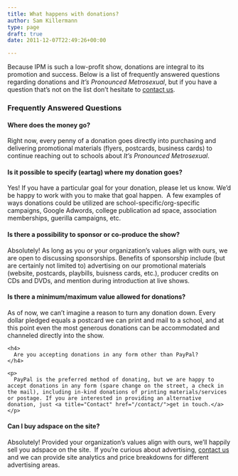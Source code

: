```yaml
---
title: What happens with donations?
author: Sam Killermann
type: page
draft: true
date: 2011-12-07T22:49:26+00:00

---
```

<p style="text-align: left;">
  Because IPM is such a low-profit show, donations are integral to its promotion and success. Below is a list of frequently answered questions regarding donations and <em>It&#8217;s Pronounced Metrosexual</em>, but if you have a question that&#8217;s not on the list don&#8217;t hesitate to <a title="Contact" href="/contact/">contact us</a>.
</p>

<h3 style="text-align: left;">
  Frequently Answered Questions
</h3>

<h4 style="text-align: left;">
  Where does the money go?
</h4>

Right now, every penny of a donation goes directly into purchasing and delivering promotional materials (flyers, postcards, business cards) to continue reaching out to schools about _It&#8217;s Pronounced Metrosexual_.

#### Is it possible to specify (eartag) where my donation goes?

Yes! If you have a particular goal for your donation, please let us know. We&#8217;d be happy to work with you to make that goal happen.  A few examples of ways donations could be utilized are school-specific/org-specific campaigns, Google Adwords, college publication ad space, association memberships, guerilla campaigns, etc.

#### Is there a possibility to sponsor or co-produce the show?

<div id="q3">
  <p>
    Absolutely! As long as you or your organization&#8217;s values align with ours, we are open to discussing sponsorships. Benefits of sponsorship include (but are certainly not limited to) advertising on our promotional materials (website, postcards, playbills, buisness cards, etc.), producer credits on CDs and DVDs, and mention during introduction at live shows.
  </p>
  
  <h4>
    Is there a minimum/maximum value allowed for donations?
  </h4>
  
  <div id="q4">
    <p>
      As of now, we can&#8217;t imagine a reason to turn any donation down. Every dollar pledged equals a postcard we can print and mail to a school, and at this point even the most generous donations can be accommodated and channeled directly into the show.
    </p>
    
    <h4>
      Are you accepting donations in any form other than PayPal?
    </h4>
    
    <p>
      PayPal is the preferred method of donating, but we are happy to accept donations in any form (spare change on the street, a check in the mail), including in-kind donations of printing materials/services or postage. If you are interested in providing an alternative donation, just <a title="Contact" href="/contact/">get in touch.</a>
    </p>
  </div>
  
  <h4>
    Can I buy adspace on the site?
  </h4>
  
  <p>
    Absolutely! Provided your organization&#8217;s values align with ours, we&#8217;ll happily sell you adspace on the site.  If you&#8217;re curious about advertising, <a title="Contact" href="/contact/">contact us</a> and we can provide site analytics and price breakdowns for different advertising areas.
  </p>
</div>